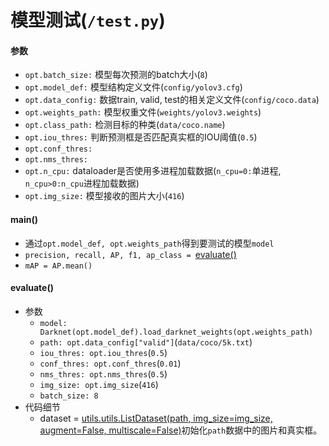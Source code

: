 # 模型测试(`/test.py`)
#### 参数
- `opt.batch_size:` 模型每次预测的batch大小(`8`)
- `opt.model_def:` 模型结构定义文件(`config/yolov3.cfg`)
- `opt.data_config:` 数据train, valid, test的相关定义文件(`config/coco.data`)
- `opt.weights_path:` 模型权重文件(`weights/yolov3.weights`)
- `opt.class_path:` 检测目标的种类(`data/coco.name`)
- `opt.iou_thres:` 判断预测框是否匹配真实框的IOU阈值(`0.5`)
- `opt.conf_thres:`
- `opt.nms_thres:`
- `opt.n_cpu:` dataloader是否使用多进程加载数据(`n_cpu=0:`单进程, `n_cpu>0:n_cpu`进程加载数据)
- `opt.img_size:` 模型接收的图片大小(`416`)

#### main()
- 通过`opt.model_def, opt.weights_path`得到要测试的模型`model`
- `precision, recall, AP, f1, ap_class = `[evaluate()](test.md#evaluate)
- `mAP = AP.mean()`

#### evaluate()
- 参数
  - `model: Darknet(opt.model_def).load_darknet_weights(opt.weights_path)`
  - `path: opt.data_config["valid"]`(`data/coco/5k.txt`)
  - `iou_thres: opt.iou_thres`(`0.5`)
  - `conf_thres: opt.conf_thres`(`0.01`)
  - `nms_thres: opt.nms_thres`(`0.5`)
  - `img_size: opt.img_size`(`416`)
  - `batch_size: 8`
- 代码细节
  - dataset = [utils.utils.ListDataset(path, img_size=img_size, augment=False, multiscale=False)][utils.utils.ListDataset]初始化`path`数据中的图片和真实框。

[utils.utils.ListDataset]:<>
